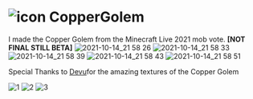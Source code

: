 # ![icon](https://user-images.githubusercontent.com/92093995/137591835-e0807831-2b2f-46c4-b1d6-87a7d0506563.png) CopperGolem
 I made the Copper Golem from the Minecraft Live 2021 mob vote. **[NOT FINAL STILL BETA]**
![2021-10-14_21 58 26](https://user-images.githubusercontent.com/92093995/137422238-3ac15106-6ae8-4f99-8ca9-46152a6290ba.png)
![2021-10-14_21 58 33](https://user-images.githubusercontent.com/92093995/137422252-f5bbb66e-31aa-4860-b144-4252a5b11f3b.png)
![2021-10-14_21 58 39](https://user-images.githubusercontent.com/92093995/137422257-d7345b79-8bf4-4a21-99b5-3a70f13cbb69.png)
![2021-10-14_21 58 43](https://user-images.githubusercontent.com/92093995/137422261-1d46b8eb-29a7-4fd1-9d08-a27112c79ca0.png)
![2021-10-14_21 58 51](https://user-images.githubusercontent.com/92093995/137422264-ee87bde3-f21a-41ca-a259-4f5965d97597.png)

Special Thanks to [Devu](https://twitter.com/DevuProjects)for the amazing textures of the Copper Golem

![1](https://user-images.githubusercontent.com/92093995/137422679-858d73a9-6e46-4c10-9fe4-b79ff2f92ef5.jpg)
![2](https://user-images.githubusercontent.com/92093995/137422677-c6940dcf-6e2c-43ba-a465-766740e5941a.jpg)
![3](https://user-images.githubusercontent.com/92093995/137422673-8c7363d8-e158-4a51-bc45-59c8d98c83e7.jpg)
